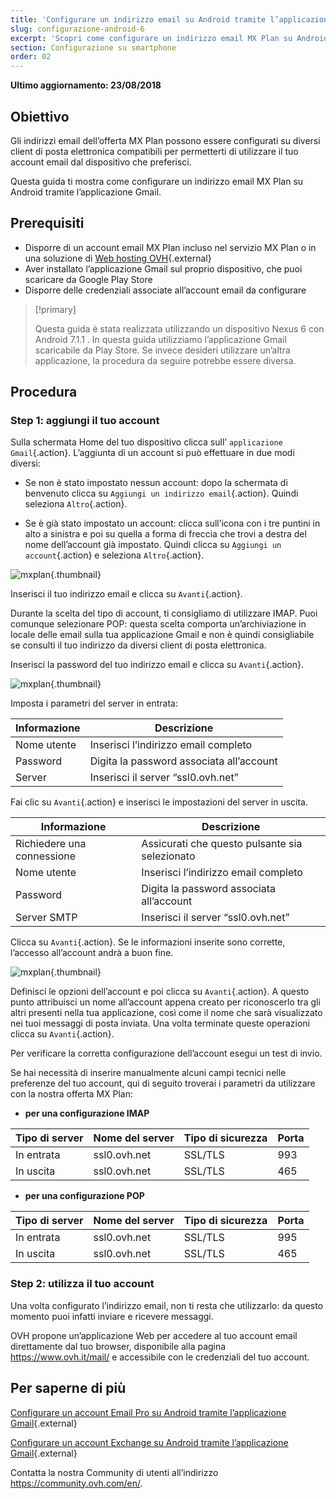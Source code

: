 ```yaml
---
title: 'Configurare un indirizzo email su Android tramite l’applicazione Gmail'
slug: configurazione-android-6
excerpt: 'Scopri come configurare un indirizzo email MX Plan su Android tramite l’applicazione Gmail'
section: Configurazione su smartphone
order: 02
---
```


**Ultimo aggiornamento: 23/08/2018**

## Obiettivo

Gli indirizzi email dell’offerta MX Plan possono essere configurati su diversi client di posta elettronica compatibili per permetterti di utilizzare il tuo account email dal dispositivo che preferisci.

Questa guida ti mostra come configurare un indirizzo email MX Plan su Android tramite l’applicazione Gmail.

## Prerequisiti

- Disporre di un account email MX Plan incluso nel servizio MX Plan o in una soluzione di [Web hosting OVH](https://www.ovhcloud.com/it/web-hosting/){.external}
- Aver installato l’applicazione Gmail sul proprio dispositivo, che puoi scaricare da Google Play Store
- Disporre delle credenziali associate all’account email da configurare

> [!primary]
>
> Questa guida è stata realizzata utilizzando un dispositivo Nexus 6 con Android 7.1.1 . In questa guida utilizziamo l’applicazione Gmail scaricabile da Play Store. Se invece desideri utilizzare un’altra applicazione, la procedura da seguire potrebbe essere diversa.
>

## Procedura

### Step 1: aggiungi il tuo account

Sulla schermata Home del tuo dispositivo clicca sull’ `applicazione Gmail`{.action}. L’aggiunta di un account si può effettuare in due modi diversi:

- Se non è stato impostato nessun account: dopo la schermata di benvenuto clicca su `Aggiungi un indirizzo email`{.action}. Quindi seleziona `Altro`{.action}.

- Se è già stato impostato un account: clicca sull’icona con i tre puntini in alto a sinistra e poi su quella a forma di freccia che trovi a destra del nome dell’account già impostato.  Quindi clicca su `Aggiungi un account`{.action} e seleziona `Altro`{.action}. 

![mxplan](images/configuration-gmail-application-android-step1.png){.thumbnail}

Inserisci il tuo indirizzo email e clicca su `Avanti`{.action}.

Durante la scelta del tipo di account, ti consigliamo di utilizzare IMAP.  Puoi comunque selezionare POP: questa scelta comporta un’archiviazione in locale delle email sulla tua applicazione Gmail e non è quindi consigliabile se consulti il tuo indirizzo da diversi client di posta elettronica. 

Inserisci la password del tuo indirizzo email e clicca su `Avanti`{.action}.

![mxplan](images/configuration-gmail-application-android-step2.png){.thumbnail}

Imposta i parametri del server in entrata:

|Informazione|Descrizione| 
|---|---| 
|Nome utente|Inserisci l’indirizzo email completo|  
|Password|Digita la password associata all’account|
|Server|Inserisci il server “ssl0.ovh.net”|

Fai clic su `Avanti`{.action} e inserisci le impostazioni del server in uscita. 

|Informazione|Descrizione| 
|---|---| 
|Richiedere una connessione|Assicurati che questo pulsante sia selezionato|
|Nome utente|Inserisci l’indirizzo email completo|  
|Password|Digita la password associata all’account|
|Server SMTP|Inserisci il server “ssl0.ovh.net”|

Clicca su `Avanti`{.action}. Se le informazioni inserite sono corrette, l’accesso all’account andrà a buon fine.

![mxplan](images/configuration-gmail-application-android-step3.png){.thumbnail}

Definisci le opzioni dell’account e poi clicca su `Avanti`{.action}. A questo punto attribuisci un nome all’account appena creato per riconoscerlo tra gli altri presenti nella tua applicazione, così come il nome che sarà visualizzato nei tuoi messaggi di posta inviata. Una volta terminate queste operazioni clicca su `Avanti`{.action}.

Per verificare la corretta configurazione dell’account esegui un test di invio.

Se hai necessità di inserire manualmente alcuni campi tecnici nelle preferenze del tuo account, qui di seguito troverai i parametri da utilizzare con la nostra offerta MX Plan:

- **per una configurazione IMAP**

|Tipo di server|Nome del server|Tipo di sicurezza|Porta|
|---|---|---|---|
|In entrata|ssl0.ovh.net|SSL/TLS|993|
|In uscita|ssl0.ovh.net|SSL/TLS|465|

- **per una configurazione POP**

|Tipo di server|Nome del server|Tipo di sicurezza|Porta|
|---|---|---|---|
|In entrata|ssl0.ovh.net|SSL/TLS|995|
|In uscita|ssl0.ovh.net|SSL/TLS|465|

### Step 2: utilizza il tuo account

Una volta configurato l’indirizzo email, non ti resta che utilizzarlo: da questo momento puoi infatti inviare e ricevere messaggi.

OVH propone un’applicazione Web per accedere al tuo account email direttamente dal tuo browser, disponibile alla pagina <https://www.ovh.it/mail/> e accessibile con le credenziali del tuo account.

## Per saperne di più

[Configurare un account Email Pro su Android tramite l’applicazione Gmail](https://docs.ovh.com/it/emails-pro/configurazione-android/){.external}

[Configurare un account Exchange su Android tramite l’applicazione Gmail](https://docs.ovh.com/it/microsoft-collaborative-solutions/exchange_configurazione_di_android/){.external}


Contatta la nostra Community di utenti all’indirizzo <https://community.ovh.com/en/>.